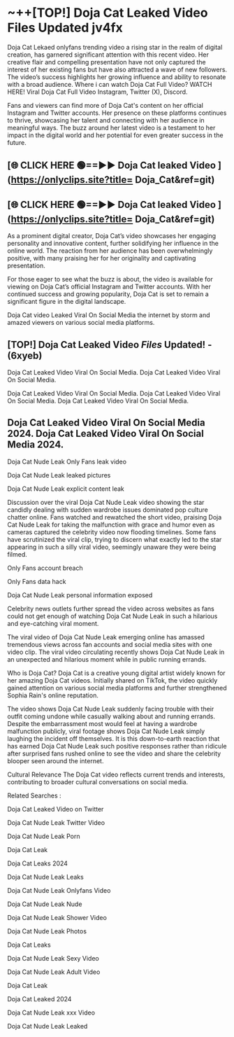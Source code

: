 # ~++[TOP!]  Doja Cat Leaked Video Files Updated jv4fx<br>

 Doja Cat Lekaed onlyfans trending video a rising star in the realm of digital creation, has garnered significant attention with this recent video. Her creative flair and compelling presentation have not only captured the interest of her existing fans but have also attracted a wave of new followers. The video’s success highlights her growing influence and ability to resonate with a broad audience.
Where i can watch  Doja Cat Full Video? WATCH HERE! Viral  Doja Cat Full Video Instagram, Twitter (X), Discord.


Fans and viewers can find more of  Doja Cat's content on her official Instagram and Twitter accounts. Her presence on these platforms continues to thrive, showcasing her talent and connecting with her audience in meaningful ways. The buzz around her latest video is a testament to her impact in the digital world and her potential for even greater success in the future.


## [🌐 CLICK HERE 🟢==►►  Doja Cat leaked Video ](https://onlyclips.site?title= Doja_Cat&ref=git)

## [🌐 CLICK HERE 🟢==►►  Doja Cat leaked Video ](https://onlyclips.site?title= Doja_Cat&ref=git)


As a prominent digital creator,  Doja Cat’s video showcases her engaging personality and innovative content, further solidifying her influence in the online world. The reaction from her audience has been overwhelmingly positive, with many praising her for her originality and captivating presentation.

For those eager to see what the buzz is about, the video is available for viewing on  Doja Cat’s official Instagram and Twitter accounts. With her continued success and growing popularity,  Doja Cat is set to remain a significant figure in the digital landscape.


  Doja Cat video Leaked Viral On Social Media the internet by storm and amazed viewers on various social media platforms.


## [TOP!]  Doja Cat Leaked Video *Files* Updated! - (6xyeb) 

 Doja Cat Leaked Video Viral On Social Media. Doja Cat Leaked Video Viral On Social Media.

 Doja Cat Leaked Video Viral On Social Media. Doja Cat Leaked Video Viral On Social Media. Doja Cat Leaked Video Viral On Social Media.


##  Doja Cat Leaked Video Viral On Social Media 2024. Doja Cat Leaked Video Viral On Social Media 2024.
 Doja Cat Nude Leak Only Fans leak video

 Doja Cat Nude Leak leaked pictures

 Doja Cat Nude Leak explicit content leak

Discussion over the viral  Doja Cat Nude Leak video showing the star candidly dealing with sudden wardrobe issues dominated pop culture chatter online. Fans watched and rewatched the short video, praising  Doja Cat Nude Leak for taking the malfunction with grace and humor even as cameras captured the celebrity video now flooding timelines. Some fans have scrutinized the viral clip, trying to discern what exactly led to the star appearing in such a silly viral video, seemingly unaware they were being filmed.


Only Fans account breach

Only Fans data hack

 Doja Cat Nude Leak personal information exposed

Celebrity news outlets further spread the video across websites as fans could not get enough of watching  Doja Cat Nude Leak in such a hilarious and eye-catching viral moment.


The viral video of  Doja Cat Nude Leak emerging online has amassed tremendous views across fan accounts and social media sites with one video clip. The viral video circulating recently shows  Doja Cat Nude Leak in an unexpected and hilarious moment while in public running errands.


Who is  Doja Cat?  Doja Cat is a creative young digital artist widely known for her amazing  Doja Cat videos. Initially shared on TikTok, the video quickly gained attention on various social media platforms and further strengthened Sophia Rain's online reputation.

The video shows  Doja Cat Nude Leak suddenly facing trouble with their outfit coming undone while casually walking about and running errands. Despite the embarrassment most would feel at having a wardrobe malfunction publicly, viral footage shows  Doja Cat Nude Leak simply laughing the incident off themselves. It is this down-to-earth reaction that has earned  Doja Cat Nude Leak such positive responses rather than ridicule after surprised fans rushed online to see the video and share the celebrity blooper seen around the internet.

Cultural Relevance The  Doja Cat video reflects current trends and interests, contributing to broader cultural conversations on social media.

Related Searches :

 Doja Cat Leaked Video on Twitter

 Doja Cat Nude Leak Twitter Video

 Doja Cat Nude Leak Porn

 Doja Cat Leak 

 Doja Cat Leaks 2024

 Doja Cat Nude Leak Leaks

 Doja Cat Nude Leak Onlyfans Video

 Doja Cat Nude Leak Nude

 Doja Cat Nude Leak Shower Video

 Doja Cat Nude Leak Photos

 Doja Cat Leaks

 Doja Cat Nude Leak Sexy Video

 Doja Cat Nude Leak Adult Video

 Doja Cat Leak

 Doja Cat Leaked 2024

 Doja Cat Nude Leak xxx Video

 Doja Cat Nude Leak Leaked